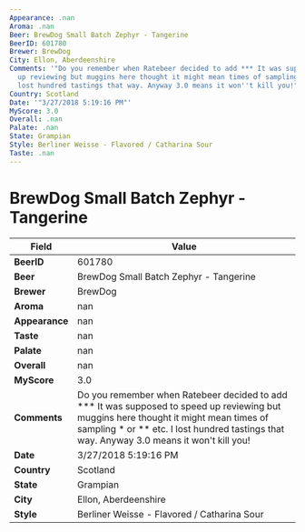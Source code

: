 ```yaml
---
Appearance: .nan
Aroma: .nan
Beer: BrewDog Small Batch Zephyr - Tangerine
BeerID: 601780
Brewer: BrewDog
City: Ellon, Aberdeenshire
Comments: '"Do you remember when Ratebeer decided to add *** It was supposed to speed
  up reviewing but muggins here thought it might mean times of sampling * or ** etc.  I
  lost hundred tastings that way. Anyway 3.0 means it won''t kill you!"'
Country: Scotland
Date: '"3/27/2018 5:19:16 PM"'
MyScore: 3.0
Overall: .nan
Palate: .nan
State: Grampian
Style: Berliner Weisse - Flavored / Catharina Sour
Taste: .nan
---
```


# BrewDog Small Batch Zephyr - Tangerine

| Field         | Value |
|---------------|-------|
| **BeerID** | 601780 |
| **Beer** | BrewDog Small Batch Zephyr - Tangerine |
| **Brewer** | BrewDog |
| **Aroma** | nan |
| **Appearance** | nan |
| **Taste** | nan |
| **Palate** | nan |
| **Overall** | nan |
| **MyScore** | 3.0 |
| **Comments** | Do you remember when Ratebeer decided to add *** It was supposed to speed up reviewing but muggins here thought it might mean times of sampling * or ** etc.  I lost hundred tastings that way. Anyway 3.0 means it won't kill you! |
| **Date** | 3/27/2018 5:19:16 PM |
| **Country** | Scotland |
| **State** | Grampian |
| **City** | Ellon, Aberdeenshire |
| **Style** | Berliner Weisse - Flavored / Catharina Sour |
